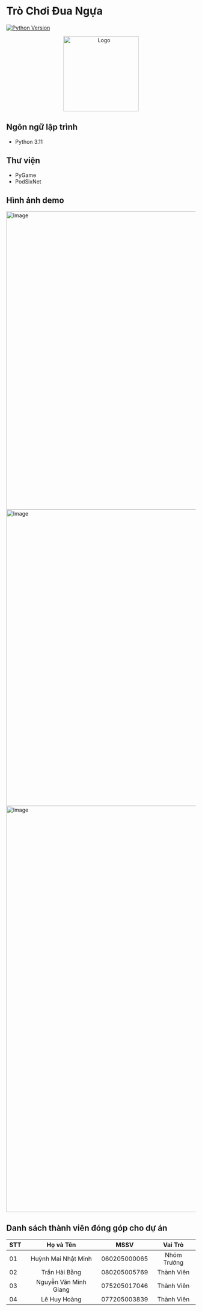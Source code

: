 # Trò Chơi Đua Ngựa
[![Python Version](https://img.shields.io/badge/Python-3.11-blue)](https://www.python.org/downloads/release/python-3111/)

<p align="center">
  <img
    src="https://github.com/user-attachments/assets/586c9c58-92a5-4ed2-925b-f103b44f526e"
    alt="Logo"
    width="200"
    style="height: auto;"
  />
</p>



## Ngôn ngữ lập trình
- Python 3.11

## Thư viện
- PyGame
- PodSixNet

## Hình ảnh demo

<img width="1388" height="793" alt="Image" src="https://github.com/user-attachments/assets/a9f109da-253e-4887-8038-d7a6d72a2570" />
<img width="1400" height="788" alt="Image" src="https://github.com/user-attachments/assets/add2ace5-e08e-461f-928c-15f8a9e527a1" />
<img width="1920" height="1080" alt="Image" src="https://github.com/user-attachments/assets/4bac7363-68a4-45b0-99a1-5191ac00175f" />


## Danh sách thành viên đóng góp cho dự án
| STT | Họ và Tên | MSSV | Vai Trò |
|--|--|--|--|
| 01 | <div align="center">Huỳnh Mai Nhật Minh</div> | <div align="center">060205000065</div> | <div align="center">Nhóm Trưởng</div> |
| 02 | <div align="center">Trần Hải Bằng</div> | <div align="center">080205005769</div> | <div align="center">Thành Viên</div> |
| 03 | <div align="center">Nguyễn Văn Minh Giang</div> | <div align="center">075205017046</div> | <div align="center">Thành Viên</div> |
| 04 | <div align="center">Lê Huy Hoàng</div> | <div align="center">077205003839</div> | <div align="center">Thành Viên</div> |
